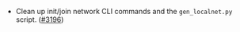 - Clean up init/join network CLI commands and the `gen_localnet.py` script.
  ([\#3196](https://github.com/anoma/namada/pull/3196))